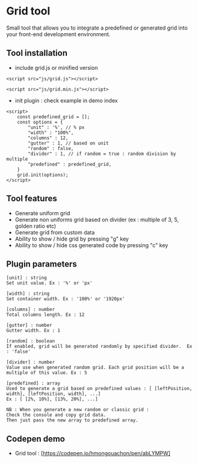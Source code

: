 
# Grid tool

Small tool that allows you to integrate a predefined or generated grid into your front-end development environment.


## Tool installation

- include grid.js or minified version 

```
<script src="js/grid.js"></script>

```
```
<script src="js/grid.min.js"></script>
```


- init plugin : check example in demo index

```
<script>
    const predefined_grid = [];
	const options = {
		"unit" : '%', // % px
		"width" : "100%",
		"columns" : 12,
		"gutter" : 1, // based on unit
		"random" : false,
		"divider" : 1, // if random = true : random division by multiple
		"predefined" : predefined_grid,
	}
	grid.init(options);
</script>
```


## Tool features

- Generate uniform grid
- Generate non uniforms grid based on divider (ex : multiple of 3, 5, golden ratio etc)
- Generate grid from custom data
- Ability to show / hide grid by pressing "g" key
- Ability to show / hide css generated code by pressing "c" key

## Plugin parameters
```
[unit] : string 
Set unit value. Ex : '%' or 'px' 
```

```
[width] : string 
Set container width. Ex : '100%' or '1920px'
```

```
[columns] : number
Total columns length. Ex : 12  
```

```
[gutter] : number
Gutter width. Ex : 1
```

```
[random] : boolean
If enabled, grid will be generated randomly by specified divider.  Ex : 'false' 
```

```
[divider] : number
Value use when generated random grid. Each grid position will be a multiple of this value. Ex : 5 
```

```
[predefined] : array
Used to generate a grid based on predefined values : [ [leftPosition, width], [leftPosition, width], ...]
Ex : [ [2%, 10%], [13%, 20%], ...] 

NB : When you generate a new random or classic grid :
Check the console and copy grid data. 
Then just pass the new array to predefined array.
```

## Codepen demo
* Grid tool : [https://codepen.io/hmongouachon/pen/abLYMPW]



